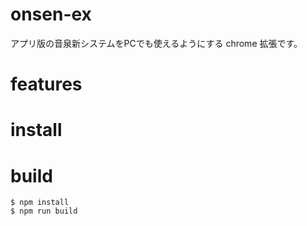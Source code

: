 # onsen-ex
アプリ版の音泉新システムをPCでも使えるようにする chrome 拡張です。

# features

# install

# build
```
$ npm install
$ npm run build
```
